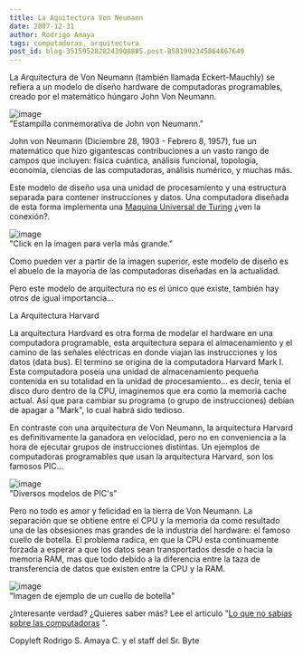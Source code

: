 ```yaml
---
title: La Aquitectura Von Neumann
date: 2007-12-31
author: Rodrigo Amaya
tags: computadoras, arquitectura
post_id: blog-3515952828243908885.post-8581992345864867649
---
```


La Arquitectura de Von Neumann (también llamada Eckert-Mauchly) se refiera a un modelo de diseño hardware de computadoras programables, creado por el matemático húngaro John Von Neumann.

![image](https://upload.wikimedia.org/wikipedia/en/d/d6/John_von_Neumann.JPG)    
"Estampilla conmemorativa de John von Neumann."

John von Neumann (Diciembre 28, 1903 - Febrero 8, 1957), fue un matemático que hizo gigantescas contribuciones a un vasto rango de campos que incluyen: física cuántica, análisis funcional, topología, economía, ciencias de las computadoras, análisis numérico, y muchas más.

Este modelo de diseño usa una unidad de procesamiento y una estructura separada para contener instrucciones y datos. Una computadora diseñada de esta forma implementa una [Maquina Universal de Turing](https://srbyte.blogspot.com/2007/12/la-maquina-de-turing.html) ¿ven la conexión?.

![image](https://upload.wikimedia.org/wikipedia/commons/b/bd/Arquitectura_von_Neumann.png)    
"Click en la imagen para verla más
grande."

Como pueden ver a partir de la imagen superior, este modelo de diseño es el abuelo de la mayoría de las computadoras diseñadas en la actualidad.

Pero este modelo de arquitectura no es el único que existe, también hay otros de igual importancia...

La Arquitectura Harvard

La arquitectura Hardvard es otra forma de modelar el hardware en una computadora programable, esta arquitectura separa el almacenamiento y el camino de las señales eléctricas en donde viajan las instrucciones y los datos (data bus). El termino se origina de la computadora Harvard Mark I. Esta computadora poseía una unidad de almacenamiento pequeña contenida en su totalidad en la unidad de procesamiento... es decir, tenia el disco duro dentro de la CPU, imaginemos que era como la memoria cache actual. Así que para cambiar su programa (o grupo de instrucciones) debían de apagar a "Mark", lo cual habrá sido tedioso.

En contraste con una arquitectura de Von Neumann, la arquitectura Harvard es definitivamente la ganadora en velocidad, pero no en conveniencia a la hora de ejecutar grupos de instrucciones distintas. Un ejemplos de computadoras programables que usan la arquitectura Harvard, son los famosos PIC...

![image](https://www.ke4nyv.com/pics5.jpg)    
"Diversos modelos de
PIC's"

Pero no todo es amor y felicidad en la tierra de Von Neumann. La separación que se obtiene entre el CPU y la memoria da como resultado una de las obsesiones mas grandes de la industria del hardware: el famoso cuello de botella. El problema radica, en que la CPU esta continuamente forzada a esperar a que los datos sean transportados desde o hacia la memoria RAM, mas que todo debido a la diferencia entre la taza de transferencia de datos que existen entre la CPU y la RAM.

![image](https://www.labcentrix.com/images/bottleneck_diagram.jpg)    
"Imagen de ejemplo de un cuello de botella"

¿Interesante verdad? ¿Quieres saber más? Lee el articulo "[Lo que no sabias sobre las computadoras](https://srbyte.blogspot.com/2007/12/lo-que-no-sabias-de-las-computadoras.html)
".

Copyleft Rodrigo S. Amaya C. y el staff del Sr. Byte